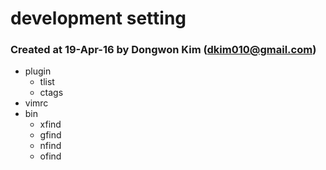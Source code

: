# development setting
### Created at 19-Apr-16 by Dongwon Kim (dkim010@gmail.com)
* plugin
    * tlist
    * ctags
* vimrc
* bin
    * xfind
    * gfind
    * nfind
    * ofind
